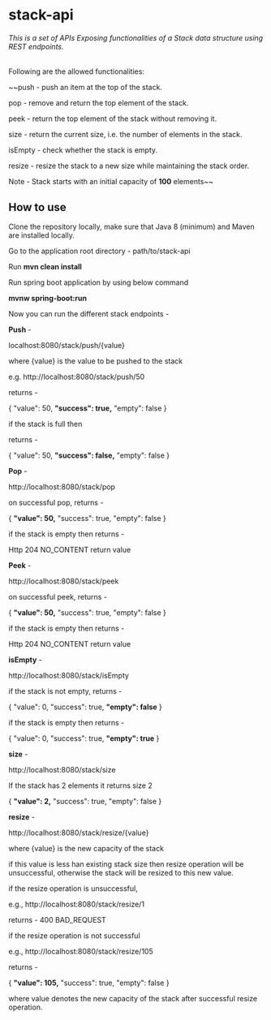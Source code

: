 # stack-api

###### This is a set of APIs Exposing functionalities of a Stack data structure using REST endpoints.

Following are the allowed functionalities:

~~push - push an item at the top of the stack.

pop - remove and return the top element of the stack.

peek - return the top element of the stack without removing it.

size - return the current size, i.e. the number of elements in the stack.

isEmpty - check whether the stack is empty.

resize - resize the stack to  a new size while maintaining the stack order.

Note - Stack starts with an initial capacity of **100** elements~~


## **How to use**
Clone the repository locally, make sure that Java 8 (minimum) and Maven are
installed locally.

Go to the application root directory - path/to/stack-api

Run **mvn clean install**

Run spring boot application by using below command 

**mvnw spring-boot:run**

Now you can run the different stack endpoints - 

**Push** - 

localhost:8080/stack/push/{value}

where {value} is the value to be pushed to the stack

e.g. http://localhost:8080/stack/push/50

returns - 

{
"value": 50,
**"success": true,**
"empty": false
}

if the stack is full then

returns -

{
"value": 50,
**"success": false,**
"empty": false
}

**Pop** -

http://localhost:8080/stack/pop

on successful pop, returns -

{
**"value": 50,**
"success": true,
"empty": false
}

if the stack is empty then returns -

Http 204 NO_CONTENT return value

**Peek** - 

http://localhost:8080/stack/peek

on successful peek, returns -

{
**"value": 50,**
"success": true,
"empty": false
}

if the stack is empty then returns -

Http 204 NO_CONTENT return value

**isEmpty** - 

http://localhost:8080/stack/isEmpty

if the stack is not empty, returns - 

{
"value": 0,
"success": true,
**"empty": false**
}

if the stack is empty then returns -

{
"value": 0,
"success": true,
**"empty": true**
}

**size** - 

http://localhost:8080/stack/size

If the stack has 2 elements it returns size 2

{
**"value": 2,**
"success": true,
"empty": false
}

**resize** - 

http://localhost:8080/stack/resize/{value}

where {value} is the new capacity of the stack

if this value is less han existing stack size then resize operation will be unsuccessful, otherwise the
stack will be resized to this new value.

if the resize operation is unsuccessful, 

e.g., http://localhost:8080/stack/resize/1

returns - 400 BAD_REQUEST 

if the resize operation is not successful 

e.g., http://localhost:8080/stack/resize/105

returns - 

{
**"value": 105,**
"success": true,
"empty": false
}

where value denotes the new capacity of the stack after successful resize operation.
